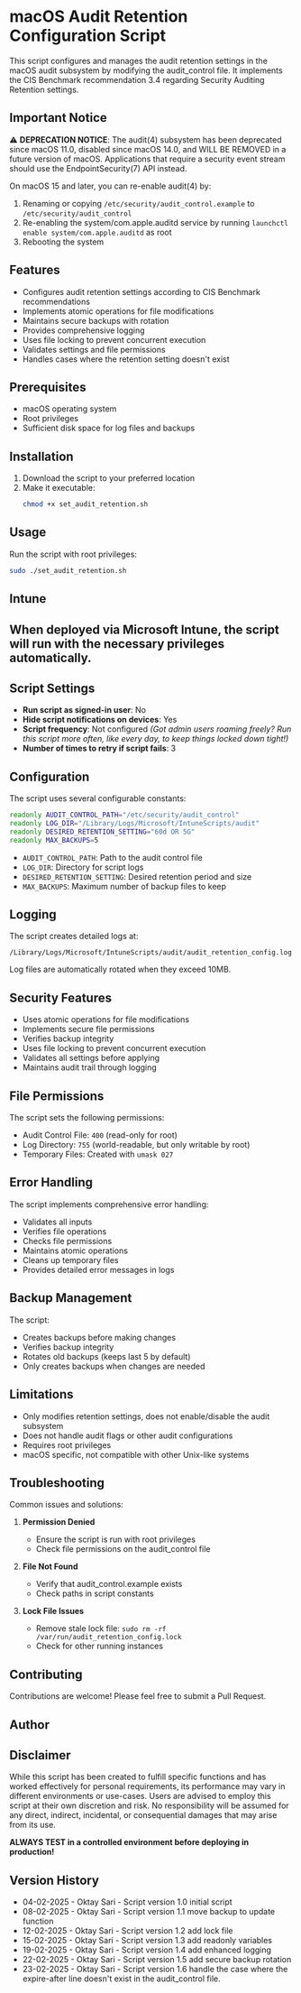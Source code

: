 # macOS Audit Retention Configuration Script

This script configures and manages the audit retention settings in the macOS audit subsystem by modifying the audit_control file. It implements the CIS Benchmark recommendation 3.4 regarding Security Auditing Retention settings.

## Important Notice

⚠️ **DEPRECATION NOTICE**: The audit(4) subsystem has been deprecated since macOS 11.0, disabled since macOS 14.0, and WILL BE REMOVED in a future version of macOS. Applications that require a security event stream should use the EndpointSecurity(7) API instead.

On macOS 15 and later, you can re-enable audit(4) by:
1. Renaming or copying `/etc/security/audit_control.example` to `/etc/security/audit_control`
2. Re-enabling the system/com.apple.auditd service by running `launchctl enable system/com.apple.auditd` as root
3. Rebooting the system

## Features

- Configures audit retention settings according to CIS Benchmark recommendations
- Implements atomic operations for file modifications
- Maintains secure backups with rotation
- Provides comprehensive logging
- Uses file locking to prevent concurrent execution
- Validates settings and file permissions
- Handles cases where the retention setting doesn't exist

## Prerequisites

- macOS operating system
- Root privileges
- Sufficient disk space for log files and backups

## Installation

1. Download the script to your preferred location
2. Make it executable:
   ```bash
   chmod +x set_audit_retention.sh
   ```

## Usage

Run the script with root privileges:

```bash
sudo ./set_audit_retention.sh
```

## Intune
## When deployed via Microsoft Intune, the script will run with the necessary privileges automatically.
## Script Settings  
- **Run script as signed-in user**: No  
- **Hide script notifications on devices**: Yes  
- **Script frequency**: Not configured *(Got admin users roaming freely? Run this script more often, like every day, to keep things locked down tight!)*  
- **Number of times to retry if script fails**: 3  

## Configuration

The script uses several configurable constants:

```bash
readonly AUDIT_CONTROL_PATH="/etc/security/audit_control"
readonly LOG_DIR="/Library/Logs/Microsoft/IntuneScripts/audit"
readonly DESIRED_RETENTION_SETTING="60d OR 5G"
readonly MAX_BACKUPS=5
```

- `AUDIT_CONTROL_PATH`: Path to the audit control file
- `LOG_DIR`: Directory for script logs
- `DESIRED_RETENTION_SETTING`: Desired retention period and size
- `MAX_BACKUPS`: Maximum number of backup files to keep

## Logging

The script creates detailed logs at:
```
/Library/Logs/Microsoft/IntuneScripts/audit/audit_retention_config.log
```

Log files are automatically rotated when they exceed 10MB.

## Security Features

- Uses atomic operations for file modifications
- Implements secure file permissions
- Verifies backup integrity
- Uses file locking to prevent concurrent execution
- Validates all settings before applying
- Maintains audit trail through logging

## File Permissions

The script sets the following permissions:

- Audit Control File: `400` (read-only for root)
- Log Directory: `755` (world-readable, but only writable by root)
- Temporary Files: Created with `umask 027`

## Error Handling

The script implements comprehensive error handling:
- Validates all inputs
- Verifies file operations
- Checks file permissions
- Maintains atomic operations
- Cleans up temporary files
- Provides detailed error messages in logs

## Backup Management

The script:
- Creates backups before making changes
- Verifies backup integrity
- Rotates old backups (keeps last 5 by default)
- Only creates backups when changes are needed

## Limitations

- Only modifies retention settings, does not enable/disable the audit subsystem
- Does not handle audit flags or other audit configurations
- Requires root privileges
- macOS specific, not compatible with other Unix-like systems

## Troubleshooting

Common issues and solutions:

1. **Permission Denied**
   - Ensure the script is run with root privileges
   - Check file permissions on the audit_control file

2. **File Not Found**
   - Verify that audit_control.example exists
   - Check paths in script constants

3. **Lock File Issues**
   - Remove stale lock file: `sudo rm -rf /var/run/audit_retention_config.lock`
   - Check for other running instances

## Contributing

Contributions are welcome! Please feel free to submit a Pull Request.

## Author

## Disclaimer

While this script has been created to fulfill specific functions and has worked effectively for personal requirements, its performance may vary in different environments or use-cases. Users are advised to employ this script at their own discretion and risk. No responsibility will be assumed for any direct, indirect, incidental, or consequential damages that may arise from its use.

**ALWAYS TEST in a controlled environment before deploying in production!**

## Version History

- 04-02-2025 - Oktay Sari - Script version 1.0 initial script
- 08-02-2025 - Oktay Sari - Script version 1.1 move backup to update function
- 12-02-2025 - Oktay Sari - Script version 1.2 add lock file
- 15-02-2025 - Oktay Sari - Script version 1.3 add readonly variables
- 19-02-2025 - Oktay Sari - Script version 1.4 add enhanced logging
- 22-02-2025 - Oktay Sari - Script version 1.5 add secure backup rotation
- 23-02-2025 - Oktay Sari - Script version 1.6 handle the case where the expire-after line doesn't exist in the audit_control file.
